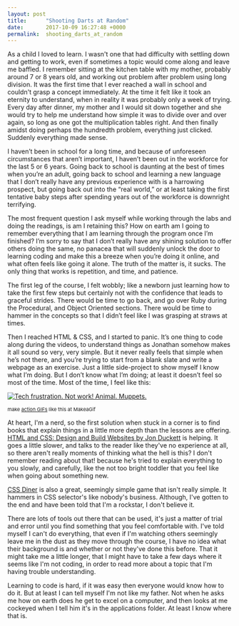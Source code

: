 ```yaml
---
layout: post
title:      "Shooting Darts at Random"
date:       2017-10-09 16:27:48 +0000
permalink:  shooting_darts_at_random
---
```



As a child I loved to learn. I wasn't one that had difficulty with settling down and getting to work, even if sometimes a topic would come along and leave me baffled. I remember sitting at the kitchen table with my mother, probably around 7 or 8 years old, and working out problem after problem using long division. It was the first time that I ever reached a wall in school and couldn't grasp a concept immediately. At the time it felt like it took an eternity to understand, when in reality it was probably only a week of trying. Every day after dinner, my mother and I would sit down together and she would try to help me understand how simple it was to divide over and over again, so long as one got the multiplication tables right. And then finally amidst doing perhaps the hundredth problem, everything just clicked. Suddenly everything made sense.

I haven’t been in school for a long time, and because of unforeseen circumstances that aren’t important, I haven’t been out in the workforce for the last 5 or 6 years. Going back to school is daunting at the best of times when you’re an adult, going back to school and learning a new language that I don’t really have any previous experience with is a harrowing prospect, but going back out into the “real world,” or at least taking the first tentative baby steps after spending years out of the workforce is downright terrifying. 

The most frequent question I ask myself while working through the labs and doing the readings, is am I retaining this? How on earth am I going to remember everything that I am learning through the program once I’m finished? I’m sorry to say that I don’t really have any shining solution to offer others doing the same, no panacea that will suddenly unlock the door to learning coding and make this a breeze when you’re doing it online, and what often feels like going it alone. The truth of the matter is, it sucks. The only thing that works is repetition, and time, and patience.  

The first leg of the course, I felt wobbly; like a newborn just learning how to take the first few steps but certainly not with the confidence that leads to graceful strides. There would be time to go back, and go over Ruby during the Procedural, and Object Oriented sections. There would be time to hammer in the concepts so that I didn’t feel like I was grasping at straws at times. 

Then I reached HTML & CSS, and I started to panic. It’s one thing to code along during the videos, to understand things as Jonathan somehow makes it all sound so very, very simple. But it never really feels that simple when he’s not there, and you’re trying to start from a blank slate and write a webpage as an exercise. Just a little side-project to show myself I know what I’m doing. But I don’t know what I’m doing; at least it doesn’t feel so most of the time. Most of the time, I feel like this:

<a href="/gif/tech-frustration-not-work-animal-muppets-AD0cbr" title="Tech frustration. Not work! Animal. Muppets."><img src="https://i.makeagif.com/media/4-29-2016/AD0cbr.gif" alt="Tech frustration. Not work! Animal. Muppets."></a><div style="font-size:11px;">make <a href="/" title="make a gif">action GIFs</a> like this at MakeaGif</div>

At heart, I'm a nerd, so the first solution when stuck in a corner is to find books that explain things in a little more depth than the lessons are offering. [HTML and CSS: Design and Build Websites by Jon Duckett](https://www.amazon.com/HTML-CSS-Design-Build-Websites/dp/1118008189/ref=sr_1_1?ie=UTF8&qid=1507565298&sr=8-1&keywords=html+and+css) is helping. It goes a little slower, and talks to the reader like they've no experience at all, so there aren't really moments of thinking what the hell is this? I don't remember reading about that! because he's tried to explain everything to you slowly, and carefully, like the not too bright toddler that you feel like when going about something new. 

[CSS Diner](https://flukeout.github.io/) is also a great, seemingly simple game that isn't really simple. It hammers in CSS selector's like nobody's business. Although, I've gotten to the end and have been told that I'm a rockstar, I don't believe it. 

There are lots of tools out there that can be used, it's just a matter of trial and error until you find something that you feel comfortable with. I've told myself I can't do everything, that even if I'm watching others seemingly leave me in the dust as they move through the course, I have no idea what their background is and whether or not they've done this before. That it might take me a little longer, that I might have to take a few days where it seems like I'm not coding, in order to read more about a topic that I'm having trouble understanding. 

Learning to code is hard, if it was easy then everyone would know how to do it. But at least I can tell myself I'm not like my father. Not when he asks me how on earth does he get to excel on a computer, and then looks at me cockeyed when I tell him it's in the applications folder. At least I know where that is. 

